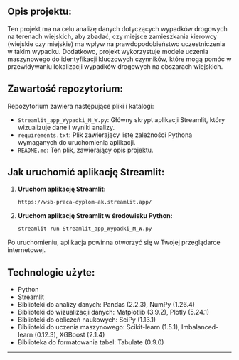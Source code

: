 ## Opis projektu:
Ten projekt ma na celu analizę danych dotyczących wypadków drogowych na terenach wiejskich, aby zbadać, czy miejsce zamieszkania kierowcy (wiejskie czy miejskie) ma wpływ na prawdopodobieństwo uczestniczenia w takim wypadku. Dodatkowo, projekt wykorzystuje modele uczenia maszynowego do identyfikacji kluczowych czynników, które mogą pomóc w przewidywaniu lokalizacji wypadków drogowych na obszarach wiejskich.

## Zawartość repozytorium:
Repozytorium zawiera następujące pliki i katalogi:

-   `Streamlit_app_Wypadki_M_W.py`: Główny skrypt aplikacji Streamlit, który wizualizuje dane i wyniki analizy.
-   `requirements.txt`: Plik zawierający listę zależności Pythona wymaganych do uruchomienia aplikacji.
-   `README.md`: Ten plik, zawierający opis projektu.

## Jak uruchomić aplikację Streamlit:
1.  **Uruchom aplikację Streamlit:**
    ```bash
    https://wsb-praca-dyplom-ak.streamlit.app/
    ```
    
2.  **Uruchom aplikację Streamlit w środowisku Python:**
    ```bash
    streamlit run Streamlit_app_Wypadki_M_W.py
    ```

   Po uruchomieniu, aplikacja powinna otworzyć się w Twojej przeglądarce internetowej.

## Technologie użyte:
-   Python
-   Streamlit
-   Biblioteki do analizy danych: Pandas (2.2.3), NumPy (1.26.4)
-   Biblioteki do wizualizacji danych: Matplotlib (3.9.2), Plotly (5.24.1)
-   Biblioteki do obliczeń naukowych: SciPy (1.13.1)
-   Biblioteki do uczenia maszynowego: Scikit-learn (1.5.1), Imbalanced-learn (0.12.3), XGBoost (2.1.4)
-   Biblioteka do formatowania tabel: Tabulate (0.9.0)

---
